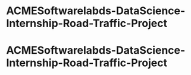 # ACMESoftwarelabds-DataScience-Internship-Road-Traffic-Project
# ACMESoftwarelabds-DataScience-Internship-Road-Traffic-Project
